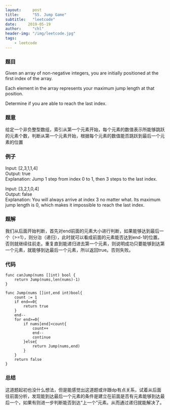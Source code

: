```yaml
---
layout:     post
title:      "55. Jump Game"
subtitle:   "leetcode"
date:     2019-05-19
author:     "chl"
header-img: "/img/leetcode.jpg"
tags:
    - leetcode
--- 
```


### 题目
Given an array of non-negative integers, you are initially positioned at the first index of the array.

Each element in the array represents your maximum jump length at that position.

Determine if you are able to reach the last index.
### 题意
给定一个非负整型数组，索引从第一个元素开始，每个元素的数值表示所能够跳跃的元素个数，判断从第一个元素开始，根据每个元素的数值能否跳跃到最后一个元素的位置

### 例子
Input: [2,3,1,1,4]  
Output: true  
Explanation: Jump 1 step from index 0 to 1, then 3 steps to the last index.

Input: [3,2,1,0,4]  
Output: false  
Explanation: You will always arrive at index 3 no matter what. Its maximum
             jump length is 0, which makes it impossible to reach the last index.

### 题解
我们从后面开始判断，首先对end前面的元素大小进行判断，如果能够达到最后一个（>=1），则分治（递归），此时就可以看成前面的元素能否达到end-1的位置。否则就继续往前走。重复直到能递归进去第一个元素，则说明成功只要能够到达第一个元素，就能够到达最后一个元素，所以返回true。否则失败。

### 代码

```
func canJump(nums []int) bool {
    return Jump(nums,len(nums)-1)
}

func Jump(nums []int,end int)bool{
    count := 1
    if end==0{
        return true
    }
    end--
    for end>=0{
        if nums[end]<count{
            count++
            end--
            continue
        }else{
            return Jump(nums,end)
        }
    }
    return false
}
```
### 总结
这道题起初也没什么想法，但是能感觉出这道题或许跟dp有点关系，试着从后面往前面分析，发现能到达最后一个元素的条件是建立在前面是否有元素能够到达最后一个，如果有则进一步判断能否到达“上一个”元素。从而通过递归就能解决了。